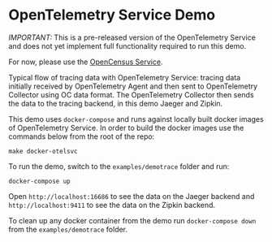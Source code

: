 # OpenTelemetry Service Demo

*IMPORTANT:* This is a pre-released version of the OpenTelemetry Service and does not yet
implement full functionality required to run this demo.

For now, please use the [OpenCensus Service](https://github.com/census-instrumentation/opencensus-service).

Typical flow of tracing data with OpenTelemetry Service: tracing data initially received by OpenTelemetry Agent
and then sent to OpenTelemetry Collector using OC data format. The OpenTelemetry Collector then sends the data to the
tracing backend, in this demo Jaeger and Zipkin.

This demo uses `docker-compose` and runs against locally built docker images of OpenTelemetry Service. In
order to build the docker images use the commands below from the root of the repo:

```shell
make docker-otelsvc
```

To run the demo, switch to the `examples/demotrace` folder and run:

```shell
docker-compose up
```

Open `http://localhost:16686` to see the data on the Jaeger backend and `http://localhost:9411` to see
the data on the Zipkin backend.

To clean up any docker container from the demo run `docker-compose down` from the `examples/demotrace` folder.
